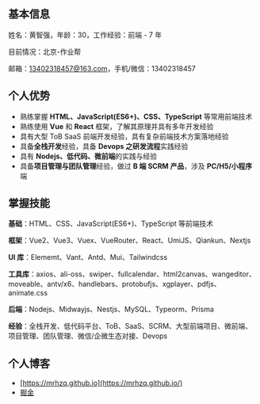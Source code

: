 ## 基本信息

姓名：黄智强，年龄：30，工作经验：前端 - 7 年

目前情况：北京-作业帮

邮箱：<13402318457@163.com>，手机/微信：13402318457

## 个人优势

- 熟练掌握 **HTML、JavaScript(ES6+)、CSS、TypeScript** 等常用前端技术
- 熟练使用 **Vue** 和 **React** 框架，了解其原理并具有多年开发经验
- 具有大型 ToB SaaS 前端开发经验，具有复杂前端技术方案落地经验
- 具备**全栈开发**经验，具备 **Devops 之研发流程**实践经验
- 具有 **Nodejs、低代码、微前端**的实践与经验
- 具备**项目管理与团队管理**经验，做过 **B 端 SCRM 产品**，涉及 **PC/H5/小程序**端

## 掌握技能

**基础**：HTML、CSS、JavaScript(ES6+)、TypeScript 等前端技术

**框架**：Vue2、Vue3、Vuex、VueRouter、React、UmiJS、Qiankun、Nextjs

**UI 库**：Elememt、Vant、Antd、Mui、Tailwindcss

**工具库**：axios、ali-oss、swiper、fullcalendar、html2canvas、wangeditor、moveable、antv/x6、handlebars、protobufjs、xgplayer、pdfjs、animate.css

**后端**：Nodejs、Midwayjs、Nestjs、MySQL、Typeorm、Prisma

**经验**：全栈开发、低代码平台、ToB、SaaS、SCRM、大型前端项目、微前端、项目管理、团队管理、微信/企微生态对接、Devops

## 个人博客

- [https://mrhzq.github.io](https://mrhzq.github.io/)
- [掘金](https://juejin.cn/user/395479915969656/posts)
